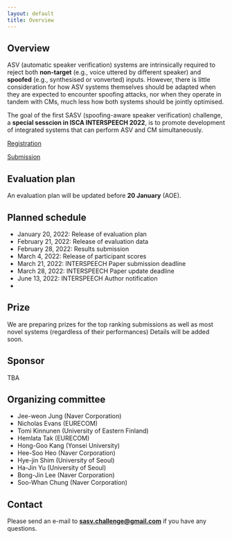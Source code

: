 ```yaml
---
layout: default
title: Overview
---
```


## Overview
ASV (automatic speaker verification) systems are intrinsically required to reject both **non-target** (e.g., voice uttered by different speaker) and **spoofed** (e.g., synthesised or vonverted) inputs. However, there is little consideration for how ASV systems themselves should be adapted when they are expected to encounter spoofing attacks, nor when they operate in tandem with CMs, much less how both systems should be jointly optimised. 

The goal of the first SASV (spoofing-aware speaker verification) challenge, a **special sesscion in ISCA INTERSPEECH 2022**, is to promote development of integrated systems that can perform ASV and CM simultaneously.

[Registration](https://sasv-challenge.github.io/registration)

[Submission](https://sasv-challenge.github.io/submission)
 

## Evaluation plan
An evaluation plan will be updated before **20 January** (AOE).

## Planned schedule
- January 20, 2022: Release of evaluation plan
- February 21, 2022: Release of evaluation data
- February 28, 2022: Results submission
- March 4, 2022: Release of participant scores
- March 21, 2022: INTERSPEECH Paper submission deadline
- March 28, 2022: INTERSPEECH Paper update deadline
- June 13, 2022: INTERSPEECH Author notification
- 

## Prize
We are preparing prizes for the top ranking submissions as well as most novel systems (regardless of their performances)
Details will be added soon.

## Sponsor
TBA


## Organizing committee
- Jee-weon Jung (Naver Corporation)
- Nicholas Evans (EURECOM)
- Tomi Kinnunen (University of Eastern Finland)
- Hemlata Tak (EURECOM)
- Hong-Goo Kang (Yonsei University)
- Hee-Soo Heo (Naver Corporation)
- Hye-jin Shim (University of Seoul)
- Ha-Jin Yu (University of Seoul)
- Bong-Jin Lee (Naver Corporation)
- Soo-Whan Chung (Naver Corporation)

## Contact
Please send an e-mail to **sasv.challenge@gmail.com** if you have any questions.